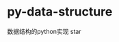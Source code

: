 <!--
 * @Date: 2021-02-14 00:51:07
 * @LastEditTime: 2021-02-22 18:52:11
 * @Author: Ye-P
 * @Descripttion: 
-->
# py-data-structure
数据结构的python实现
star